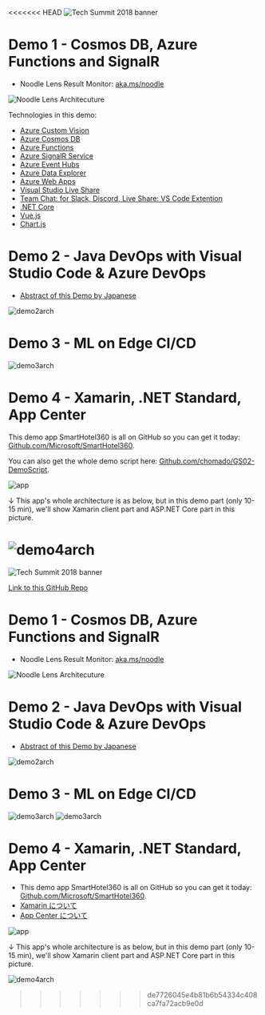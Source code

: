 <<<<<<< HEAD
![Tech Summit 2018 banner](images/corporate_img_05.jpg)

# Demo 1 - Cosmos DB, Azure Functions and SignalR

* Noodle Lens Result Monitor: [aka.ms/noodle](https://aka.ms/noodle)

![Noodle Lens Architecuture](images/Demo1Arch.png)

Technologies in this demo:
* [Azure Custom Vision](https://azure.microsoft.com/ja-jp/services/cognitive-services/custom-vision-service/)
* [Azure Cosmos DB](https://azure.microsoft.com/ja-jp/services/cosmos-db/)
* [Azure Functions](https://azure.microsoft.com/ja-jp/services/functions/)
* [Azure SignalR Service](https://azure.microsoft.com/ja-jp/services/signalr-service/)
* [Azure Event Hubs](https://azure.microsoft.com/ja-jp/services/event-hubs/)
* [Azure Data Explorer](https://azure.microsoft.com/ja-jp/services/data-explorer/)
* [Azure Web Apps](https://azure.microsoft.com/ja-jp/services/app-service/web/)
* [Visual Studio Live Share](https://visualstudio.microsoft.com/ja/services/live-share/)
* [Team Chat: for Slack, Discord, Live Share: VS Code Extention](https://marketplace.visualstudio.com/items?itemName=karigari.chat)
* [.NET Core](https://dot.net/)
* [Vue.js](https://jp.vuejs.org/index.html)
* [Chart.js](http://www.chartjs.org/)

# Demo 2 - Java DevOps with Visual Studio Code & Azure DevOps

* [Abstract of this Demo by Japanese](./demo2/demo2.md)

![demo2arch](images/Demo2Arch.jpg)

# Demo 3 - ML on Edge CI/CD
![demo3arch](images/Demo3Arch.png)

# Demo 4 - Xamarin, .NET Standard, App Center

This demo app SmartHotel360 is all on GitHub so you can get it today: [Github.com/Microsoft/SmartHotel360](https://github.com/Microsoft/SmartHotel360).

You can also get the whole demo script here: [Github.com/chomado/GS02-DemoScript](https://github.com/chomado/GS02-DemoScript/blob/master/doc.md).

![app](images/SmartHotel360_ReferenceApps.png)

↓ This app's whole architecture is as below, but in this demo part (only 10-15 min), we'll show Xamarin client part and ASP.NET Core part in this picture.

![demo4arch](images/Demo4Arch.png)
=======
![Tech Summit 2018 banner](images/corporate_img_05.jpg)

[Link to this GitHub Repo](http://github.com/drewby/ts18dev)

# Demo 1 - Cosmos DB, Azure Functions and SignalR

* Noodle Lens Result Monitor: [aka.ms/noodle](https://aka.ms/noodle)

![Noodle Lens Architecuture](images/Demo1Arch.png)

# Demo 2 - Java DevOps with Visual Studio Code & Azure DevOps

* [Abstract of this Demo by Japanese](./demo2/demo2.md)

![demo2arch](images/Demo2Arch.jpg)

# Demo 3 - ML on Edge CI/CD
![demo3arch](images/Demo3-title.png)
![demo3arch](images/Demo3Arch.png)

# Demo 4 - Xamarin, .NET Standard, App Center

* This demo app SmartHotel360 is all on GitHub so you can get it today: [Github.com/Microsoft/SmartHotel360](https://github.com/Microsoft/SmartHotel360).
* [Xamarin について](https://docs.microsoft.com/ja-jp/xamarin/)
* [App Center について](https://azure.microsoft.com/ja-jp/services/app-center/)

![app](images/SmartHotel360_ReferenceApps.png)

↓ This app's whole architecture is as below, but in this demo part (only 10-15 min), we'll show Xamarin client part and ASP.NET Core part in this picture.

![demo4arch](images/Demo4Arch.png)
>>>>>>> de7726045e4b81b6b54334c408ca7fa72acb9e0d
